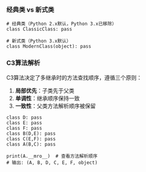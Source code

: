### 经典类 vs 新式类

```plain
# 经典类（Python 2.x默认，Python 3.x已移除）
class ClassicClass: pass

# 新式类（Python 3.x默认）
class ModernClass(object): pass
```

### C3算法解析

C3算法决定了多继承时的方法查找顺序，遵循三个原则：

1. **局部优先**：子类先于父类
2. **单调性**：继承顺序保持一致
3. **一致性**：父类方法解析顺序被保留

```plain
class D: pass
class E: pass
class F: pass
class B(D,E): pass
class C(E,F): pass
class A(B,C): pass

print(A.__mro__)  # 查看方法解析顺序
# 输出: (A, B, D, C, E, F, object)
```